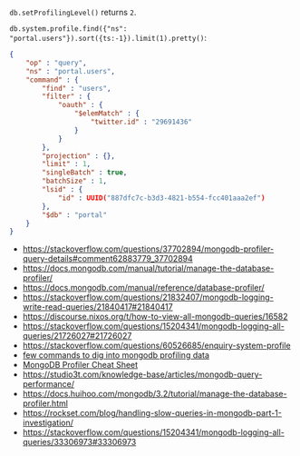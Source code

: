 `db.setProfilingLevel()` returns `2`.

`db.system.profile.find({"ns": "portal.users"}).sort({ts:-1}).limit(1).pretty()`:

```json
{
    "op" : "query",
    "ns" : "portal.users",
    "command" : {
        "find" : "users",
        "filter" : {
            "oauth" : {
                "$elemMatch" : {
                    "twitter.id" : "29691436"
                }
            }
        },
        "projection" : {},
        "limit" : 1,
        "singleBatch" : true,
        "batchSize" : 1,
        "lsid" : {
            "id" : UUID("887dfc7c-b3d3-4821-b554-fcc401aaa2ef")
        },
        "$db" : "portal"
    }
}
```

- https://stackoverflow.com/questions/37702894/mongodb-profiler-query-details#comment62883779_37702894
- https://docs.mongodb.com/manual/tutorial/manage-the-database-profiler/
- https://docs.mongodb.com/manual/reference/database-profiler/
- https://stackoverflow.com/questions/21832407/mongodb-logging-write-read-queries/21840417#21840417
- https://discourse.nixos.org/t/how-to-view-all-mongodb-queries/16582
- https://stackoverflow.com/questions/15204341/mongodb-logging-all-queries/21726027#21726027
- https://stackoverflow.com/questions/60526685/enquiry-system-profile
- [few commands to dig into mongodb profiling data](https://gist.github.com/yuriyvolkov/3414360)
- [MongoDB Profiler Cheat Sheet](https://gist.github.com/kgorman/134896c7414fde8e090b)
- https://studio3t.com/knowledge-base/articles/mongodb-query-performance/
- https://docs.huihoo.com/mongodb/3.2/tutorial/manage-the-database-profiler.html
- https://rockset.com/blog/handling-slow-queries-in-mongodb-part-1-investigation/
- https://stackoverflow.com/questions/15204341/mongodb-logging-all-queries/33306973#33306973
